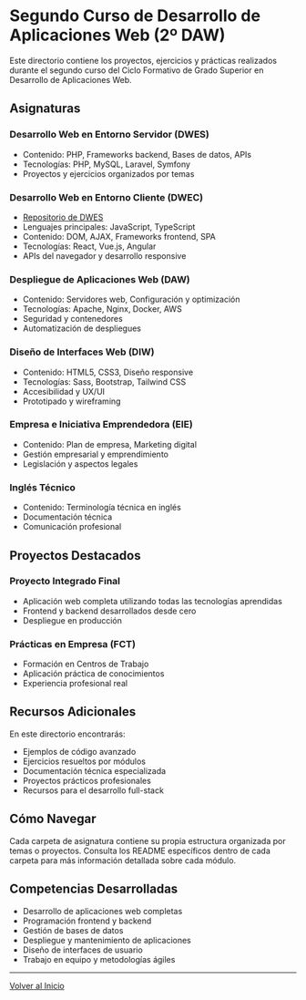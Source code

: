 # Segundo Curso de Desarrollo de Aplicaciones Web (2º DAW)

Este directorio contiene los proyectos, ejercicios y prácticas realizados durante el segundo curso del Ciclo Formativo de Grado Superior en Desarrollo de Aplicaciones Web.

## Asignaturas

### Desarrollo Web en Entorno Servidor (DWES)
<!-- - [Repositorio de DWES](./DWES) -->
- Contenido: PHP, Frameworks backend, Bases de datos, APIs
- Tecnologías: PHP, MySQL, Laravel, Symfony
- Proyectos y ejercicios organizados por temas

### Desarrollo Web en Entorno Cliente (DWEC)
- [Repositorio de DWES](./DWEC)
- Lenguajes principales: JavaScript, TypeScript
- Contenido: DOM, AJAX, Frameworks frontend, SPA
- Tecnologías: React, Vue.js, Angular
- APIs del navegador y desarrollo responsive

### Despliegue de Aplicaciones Web (DAW)
- Contenido: Servidores web, Configuración y optimización
- Tecnologías: Apache, Nginx, Docker, AWS
- Seguridad y contenedores
- Automatización de despliegues

### Diseño de Interfaces Web (DIW)
- Contenido: HTML5, CSS3, Diseño responsive
- Tecnologías: Sass, Bootstrap, Tailwind CSS
- Accesibilidad y UX/UI
- Prototipado y wireframing

### Empresa e Iniciativa Emprendedora (EIE)
- Contenido: Plan de empresa, Marketing digital
- Gestión empresarial y emprendimiento
- Legislación y aspectos legales

### Inglés Técnico
- Contenido: Terminología técnica en inglés
- Documentación técnica
- Comunicación profesional

## Proyectos Destacados

### Proyecto Integrado Final
- Aplicación web completa utilizando todas las tecnologías aprendidas
- Frontend y backend desarrollados desde cero
- Despliegue en producción

### Prácticas en Empresa (FCT)
- Formación en Centros de Trabajo
- Aplicación práctica de conocimientos
- Experiencia profesional real

## Recursos Adicionales

En este directorio encontrarás:
- Ejemplos de código avanzado
- Ejercicios resueltos por módulos
- Documentación técnica especializada
- Proyectos prácticos profesionales
- Recursos para el desarrollo full-stack

## Cómo Navegar

Cada carpeta de asignatura contiene su propia estructura organizada por temas o proyectos. Consulta los README específicos dentro de cada carpeta para más información detallada sobre cada módulo.

## Competencias Desarrolladas

- Desarrollo de aplicaciones web completas
- Programación frontend y backend
- Gestión de bases de datos
- Despliegue y mantenimiento de aplicaciones
- Diseño de interfaces de usuario
- Trabajo en equipo y metodologías ágiles

---

[Volver al Inicio](../README.md)
